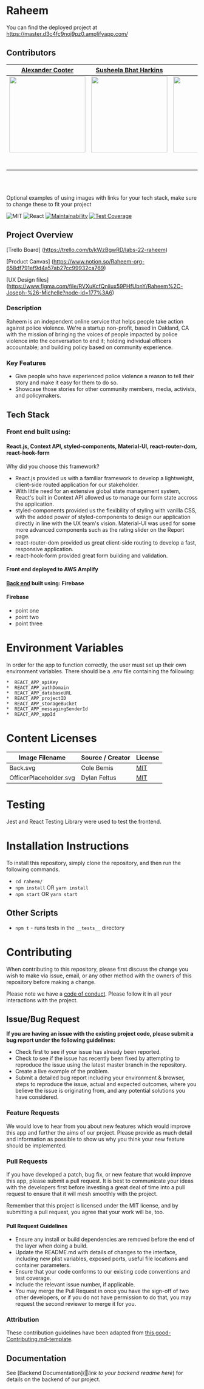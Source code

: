 # Raheem

You can find the deployed project at https://master.d3c4fc9noj9pz0.amplifyapp.com/

## Contributors

|                                       [Alexander Cooter](https://github.com/alex-lc)                                        |                                       [Susheela Bhat Harkins](https://github.com/SoosheBot)                                        |                                       [K Parrish](https://github.com/KParrish193)                                        |                                       [Chad Snyder](https://github.com/Lou34964)                                        |                                       [Christopher Hernandez](https://github.com/ChristopherHernandezW22)                                        |
| :-----------------------------------------------------------------------------------------------------------: | :-----------------------------------------------------------------------------------------------------------: | :-----------------------------------------------------------------------------------------------------------: | :-----------------------------------------------------------------------------------------------------------: | :-----------------------------------------------------------------------------------------------------------: |
|                      [<img src="https://avatars0.githubusercontent.com/u/56034009?s=460&u=b669b08f675dfc5eae00873bfd5712c5f0dccda9&v=4" width = "200" />](https://github.com/alex-lc)                       |                      [<img src="https://www.dalesjewelers.com/wp-content/uploads/2018/10/placeholder-silhouette-female.png" width = "200" />](https://github.com/SoosheBot)                       |                      [<img src="https://avatars1.githubusercontent.com/u/57117452?s=460&u=d2685b1e3a8cf9da3ede46027dd1a5a78b62d346&v=4" width = "200" />](https://github.com/KParrish193)                       |                      [<img src="https://avatars3.githubusercontent.com/u/55504221?s=460&u=77653c65863d40fb5d13888160cc0652fcc9d304&v=4" width = "200" />](https://github.com/Lou34964)                       |                      [<img src="https://avatars2.githubusercontent.com/u/47870832?s=460&u=c8a57dac57e267945af87bfe96cca76d562478c0&v=4" width = "200" />](https://github.com/ChristopherHernandezW22)                       |
|                 [<img src="https://github.com/favicon.ico" width="15"> ](https://github.com/alex-lc)                 |            [<img src="https://github.com/favicon.ico" width="15"> ](https://github.com/SoosheBot)             |           [<img src="https://github.com/favicon.ico" width="15"> ](https://github.com/KParrish193)            |          [<img src="https://github.com/favicon.ico" width="15"> ](https://github.com/Lou34964)           |            [<img src="https://github.com/favicon.ico" width="15"> ](https://github.com/ChristopherHernandezW22)             |
| [ <img src="https://static.licdn.com/sc/h/al2o9zrvru7aqj8e1x2rzsrca" width="15"> ](https://www.linkedin.com/in/alexander-cooter/) | [ <img src="https://static.licdn.com/sc/h/al2o9zrvru7aqj8e1x2rzsrca" width="15"> ](https://www.linkedin.com/in/sooshebot/) | [ <img src="https://static.licdn.com/sc/h/al2o9zrvru7aqj8e1x2rzsrca" width="15"> ](https://www.linkedin.com/in/parrishkristin/?lipi=urn%3Ali%3Apage%3Ad_flagship3_people%3BcWsFULE5RkqubP4LeW5EBA%3D%3D&licu=urn%3Ali%3Acontrol%3Ad_flagship3_people-profile) | [ <img src="https://static.licdn.com/sc/h/al2o9zrvru7aqj8e1x2rzsrca" width="15"> ](https://www.linkedin.com/in/chad-snyder-042638194/) | [ <img src="https://static.licdn.com/sc/h/al2o9zrvru7aqj8e1x2rzsrca" width="15"> ](https://www.linkedin.com/in/christopher-hernandez-b094b8191/) |

<br>
<br>

Optional examples of using images with links for your tech stack, make sure to change these to fit your project

![MIT](https://img.shields.io/packagist/l/doctrine/orm.svg)
![React](https://img.shields.io/badge/react-v16.7.0--alpha.2-blue.svg)
[![Maintainability](https://api.codeclimate.com/v1/badges/723fba6ca25cafa395d0/maintainability)](https://codeclimate.com/github/Lambda-School-Labs/raheem.org--fe/maintainability)
[![Test Coverage](https://api.codeclimate.com/v1/badges/723fba6ca25cafa395d0/test_coverage)](https://codeclimate.com/github/Lambda-School-Labs/raheem.org--fe/test_coverage)

## Project Overview

[Trello Board] (https://trello.com/b/kWzBgwRD/labs-22-raheem)

[Product Canvas] (https://www.notion.so/Raheem-org-658df791ef9d4a57ab27cc99932ca769)

[UX Design files] (https://www.figma.com/file/RVXuKcfQniiux59PHfUbnY/Raheem%2C-Joseph-%26-Michelle?node-id=177%3A6)

### Description 
Raheem is an independent online service that helps people take action against police violence. We're a startup non-profit, based in Oakland, CA with the mission of bringing the voices of people impacted by police violence into the conversation to end it; holding individual officers accountable; and building policy based on community experience. 


### Key Features

-    Give people who have experienced police violence a reason to tell their story and make it easy for them to do so.
-   Showcase those stories for other community members, media, activists, and policymakers.

## Tech Stack

### Front end built using:

#### React.js, Context API, styled-components, Material-UI, react-router-dom, react-hook-form 

Why did you choose this framework?

-    React.js provided us with a familiar framework to develop a lightweight, client-side routed application for our stakeholder.
-   With little need for an extensive global state management system, React's built in Context API allowed us to manage our form state accross the application.
- styled-components provided us the flexibility of styling with vanilla CSS, with the added power of styled-components to design our application directly in line with the UX team's vision. Material-UI was used for some more advanced components such as the rating slider on the Report page.
- react-router-dom provided us great client-side routing to develop a fast, responsive application.
- react-hook-form provided great form building and validation.

#### Front end deployed to AWS Amplify

#### [Back end](https://github.com/Lambda-School-Labs/raheem.org--fe) built using: Firebase

#### Firebase

-    point one
-    point two
-    point three

# Environment Variables

In order for the app to function correctly, the user must set up their own environment variables. There should be a .env file containing the following:

    *  REACT_APP_apiKey
    *  REACT_APP_authDomain
    *  REACT_APP_databaseURL
    *  REACT_APP_projectID
    *  REACT_APP_storageBucket
    *  REACT_APP_messagingSenderId
    *  REACT_APP_appId

# Content Licenses

| Image Filename | Source / Creator | License                                                                      |
| -------------- | ---------------- | ---------------------------------------------------------------------------- |
| Back.svg    | Cole Bemis   | [MIT](https://github.com/feathericons/feather) |
| OfficerPlaceholder.svg      | Dylan Feltus      | [MIT](https://www.figma.com/community/plugin/739659977030056719/Avatars)                             |

# Testing

Jest and React Testing Library were used to test the frontend.

# Installation Instructions

To install this repository, simply clone the repository, and then run the following commands.

- `cd raheem/`
- `npm install` OR `yarn install`
- `npm start` OR `yarn start`

## Other Scripts

* `npm t` - runs tests in the `__tests__` directory 

# Contributing

When contributing to this repository, please first discuss the change you wish to make via issue, email, or any other method with the owners of this repository before making a change.

Please note we have a [code of conduct](./CODE_OF_CONDUCT.md). Please follow it in all your interactions with the project.

## Issue/Bug Request
   
 **If you are having an issue with the existing project code, please submit a bug report under the following guidelines:**
 - Check first to see if your issue has already been reported.
 - Check to see if the issue has recently been fixed by attempting to reproduce the issue using the latest master branch in the repository.
 - Create a live example of the problem.
 - Submit a detailed bug report including your environment & browser, steps to reproduce the issue, actual and expected outcomes,  where you believe the issue is originating from, and any potential solutions you have considered.

### Feature Requests

We would love to hear from you about new features which would improve this app and further the aims of our project. Please provide as much detail and information as possible to show us why you think your new feature should be implemented.

### Pull Requests

If you have developed a patch, bug fix, or new feature that would improve this app, please submit a pull request. It is best to communicate your ideas with the developers first before investing a great deal of time into a pull request to ensure that it will mesh smoothly with the project.

Remember that this project is licensed under the MIT license, and by submitting a pull request, you agree that your work will be, too.

#### Pull Request Guidelines

- Ensure any install or build dependencies are removed before the end of the layer when doing a build.
- Update the README.md with details of changes to the interface, including new plist variables, exposed ports, useful file locations and container parameters.
- Ensure that your code conforms to our existing code conventions and test coverage.
- Include the relevant issue number, if applicable.
- You may merge the Pull Request in once you have the sign-off of two other developers, or if you do not have permission to do that, you may request the second reviewer to merge it for you.

### Attribution

These contribution guidelines have been adapted from [this good-Contributing.md-template](https://gist.github.com/PurpleBooth/b24679402957c63ec426).

## Documentation

See [Backend Documentation](🚫_link to your backend readme here_) for details on the backend of our project.

